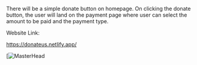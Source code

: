 There will be a simple donate button on homepage. On clicking the donate button, the user will land on the payment page where user can select the amount to be paid and the payment type.

Website Link:

https://donateus.netlify.app/

[![MasterHead](https://i.pinimg.com/originals/f8/c4/22/f8c422a0a0e6793b3f9113d419c5143a.gif)
